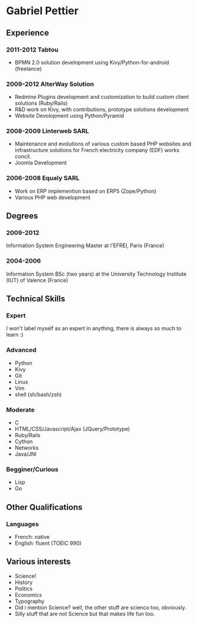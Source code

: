 # Gabriel Pettier

## Experience

### 2011-2012 Tabtou

- BPMN 2.0 solution development using Kivy/Python-for-android (freelance)


### 2009-2012 AlterWay Solution

- Redmine Plugins development and customization to build custom client
  solutions (Ruby/Rails)
- R&D work on Kivy, with contributions, prototype solutions development
- Website Devolopment using Python/Pyramid


### 2008-2009 Linterweb SARL

- Maintenance and evolutions of various custom based PHP websites and
  infrastructure solutions for French electricity company (EDF) works
  concil.
- Joomla Development


### 2006-2008 Equaly SARL

- Work on ERP implemention based on ERP5 (Zope/Python)
- Various PHP web development


## Degrees


### 2009-2012

Information System Engineering Master at l'EFREI, Paris (France)


### 2004-2006

Information System BSc (two years) at the University Technology
Institute (IUT) of Valence (France)


## Technical Skills

### Expert

I won't label myself as an expert in anything, there is always so much
to learn :)


### Advanced

- Python
- Kivy
- Git
- Linux
- Vim
- shell (sh/bash/zsh)


### Moderate

- C
- HTML/CSS/Javascript/Ajax (JQuery/Prototype)
- Ruby/Rails
- Cython
- Networks
- Java/JNI


### Begginer/Curious

- Lisp
- Go


## Other Qualifications

### Languages

- French: native
- English: fluent (TOEIC 990)


## Various interests

- Science!
- History
- Politics
- Economics
- Typography
- Did i mention Science? well, the other stuff are scienco too, obviously.
- Silly stuff that are not Science but that makes life fun too.
